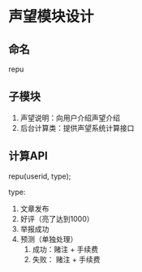 # 声望模块设计

## 命名

repu

## 子模块

1. 声望说明：向用户介绍声望介绍
2. 后台计算类：提供声望系统计算接口

## 计算API

repu(userid, type);



type: 

1. 文章发布
2. 好评（亮了达到1000）
3. 举报成功
4. 预测（单独处理）
   1. 成功：赌注 + 手续费
   2. 失败： 赌注 + 手续费